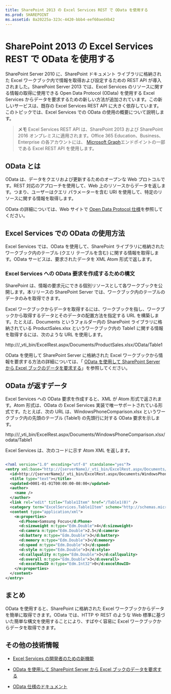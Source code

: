 ```yaml
---
title: SharePoint 2013 の Excel Services REST で OData を使用する
ms.prod: SHAREPOINT
ms.assetid: 8a20225a-323c-4420-bbb4-eef60aed4b42
---
```



# SharePoint 2013 の Excel Services REST で OData を使用する
SharePoint Server 2010 に、SharePoint ドキュメント ライブラリに格納された Excel ワークブック内で情報を取得および設定するための REST API が導入されました。SharePoint Server 2013 では、Excel Services のリソースに関する情報の取得に使用できる Open Data Protocol (OData) を使用する Excel Services からデータを要求するための新しい方法が追加されています。この新しいサービスは、既存の Excel Services REST API に大きく依存しています。このトピックでは、Excel Services での OData の使用の概要について説明します。
> **メモ**
> Excel Services REST API は、SharePoint 2013 および SharePoint 2016 オンプレミスに適用されます。Office 365 Education、Business、Enterprise の各アカウントには、 [Microsoft Graph](http://graph.microsoft.io/ja-jp/docs/api-reference/v1.0/resources/excel
)エンドポイントの一部である Excel REST API を使用します。 
  
    
    


## OData とは
<a name="xlsWhatIsOdata"> </a>

OData は、データをクエリおよび更新するためのオープンな Web プロトコルです。REST 対応のアプローチを使用して、Web 上のリソースからデータを返します。つまり、ユーザーはクエリ パラメーターを含む URI を使用して、特定のリソースに関する情報を取得します。
  
    
    
OData の詳細については、Web サイトで  [Open Data Protocol 仕様](http://www.odata.org/)を参照してください。
  
    
    

## Excel Services での OData の使用方法
<a name="xlsHowUseOdata"> </a>

Excel Services では、OData を使用して、SharePoint ライブラリに格納されたワークブック内のテーブル (クエリ テーブルを含む) に関する情報を取得します。OData サービスは、要求されたデータを XML Atom 形式で返します。
  
    
    

### Excel Services への OData 要求を作成するための構文
<a name="xlsOdataSyntax"> </a>

SharePoint は、情報の要求元にできる個別リソースとして各ワークブックを公開します。本リリースの SharePoint Server では、ワークブック内のテーブルのデータのみを取得できます。
  
    
    
Excel ワークブックからデータを取得するには、ワークブックを指し、ワークブックから取得するデータとそのデータの配置方法を指定する URL を構築します。たとえば、Documents というフォルダー内の SharePoint ライブラリに格納されている ProductSales.xlsx というワークブック内の Table1 に関する情報を取得するには、次のような URL を使用します。
  
    
    
http://<serverName>/_vti_bin/ExcelRest.aspx/Documents/ProductSales.xlsx/OData/Table1
  
    
    
OData を使用して SharePoint Server に格納された Excel ワークブックから情報を要求する方法の詳細については、「 [OData を使用して SharePoint Server から Excel ブックのデータを要求する](requesting-excel-workbook-data-from-sharepoint-server-using-odata.md)」を参照してください。
  
    
    

## OData が返すデータ
<a name="xlsOdataReturnData"> </a>

Excel Services への OData 要求を作成すると、XML が Atom 形式で返されます。Atom 形式は、OData の Excel Services 実装で唯一サポートされている形式です。たとえば、次の URL は、WindowsPhoneComparison.xlsx というワークブック内の先頭のテーブル (Table1) の先頭行に対する OData 要求を示します。
  
    
    
http://<serverName>/_vti_bin/ExcelRest.aspx/Documents/WindowsPhoneComparison.xlsx/odata/Table1
  
    
    
Excel Services は、次のコードに示す Atom XML を返します。
  
    
    



```XML

<?xml version="1.0" encoding="utf-8" standalone="yes"?>
<entry xml:base="http://{serverName}/_vti_bin/ExcelRest.aspx/Documents/WindowsPhoneComparison.xlsx/OData" xmlns:d="http://schemas.microsoft.com/ado/2007/08/dataservices" xmlns:m="http://schemas.microsoft.com/ado/2007/08/dataservices/metadata" m:etag="W/&amp;quot;datetime'0001-01-01T00%3A00%3A00'&amp;quot;" xmlns="http://www.w3.org/2005/Atom">
  <id>http://{serverName}/_vti_bin/ExcelRest.aspx/Documents/WindowsPhoneComparison.xlsx/OData/Table1(0)</id>
  <title type="text"></title>
  <updated>0001-01-01T00:00:00-08:00</updated>
  <author>
    <name />
  </author>
  <link rel="edit" title="Table1Item" href="/Table1(0)" />
  <category term="ExcelServices.Table1Item" scheme="http://schemas.microsoft.com/ado/2007/08/dataservices/scheme" />
  <content type="application/xml">
    <m:properties>
      <d:Phone>Samsung Focus</d:Phone>
      <d:sizeweight m:type="Edm.Double">4</d:sizeweight>
      <d:camera m:type="Edm.Double">2.5</d:camera>
      <d:battery m:type="Edm.Double">3</d:battery>
      <d:memory m:type="Edm.Double">3</d:memory>
      <d:speed m:type="Edm.Double">3</d:speed>
      <d:style m:type="Edm.Double">3</d:style>
      <d:callquality m:type="Edm.Double">3</d:callquality>
      <d:overall m:type="Edm.Double">3</d:overall>
      <d:excelRowID m:type="Edm.Int32">0</d:excelRowID>
    </m:properties>
  </content>
</entry>

```


## まとめ
<a name="xlsOdataReturnData"> </a>

OData を使用すると、SharePoint に格納された Excel ワークブックからデータを簡単に取得できます。OData では、HTTP や REST のような Web 標準に基づいた簡単な構文を使用することにより、すばやく容易に Excel ワークブックからデータを取得できます。
  
    
    

## その他の技術情報
<a name="xlsOdataAddRes"> </a>


-  [Excel Services の開発者のための新機能](09e96c8b-cb55-4fd1-a797-b50fbf0f9296.md)
    
  
-  [OData を使用して SharePoint Server から Excel ブックのデータを要求する](requesting-excel-workbook-data-from-sharepoint-server-using-odata.md)
    
  
-  [OData 仕様のドキュメント](http://www.odata.org/)
    
  

